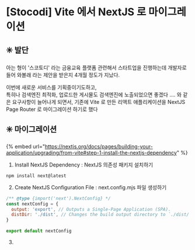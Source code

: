 # \[Stocodi] Vite 에서 NextJS 로 마이그레이션

## ✳️ 발단

아는 형이 '스코토디' 라는 금융교육 플랫폼 관련해서 스타트업을 진행하는데 개발자로 들어 와볼래 라는 제안을 받은지 4개월 정도가 지났다.

이번에 새로운 서비스를 기획중이기도하고, \
특히나 검색엔진 최적화, 업로드한 게시물도 검색엔진에 노출되었으면 좋겠다 .... 와 같은 요구사항이 늘어나게 되면서, 기존에 Vite 로 만든 리액트 애플리케이션을 NextJS Page Router 로 마이그레이션 하기로 했다



## ✳️ 마이그레이션

{% embed url="https://nextjs.org/docs/pages/building-your-application/upgrading/from-vite#step-1-install-the-nextjs-dependency" %}

1. Install NextJS Dependency : NextJS 의존성 패키지 설치하기

```
npm install next@latest
```

2. Create NextJS Configuration File : next.config.mjs 파일 생성하기

```javascript
/** @type {import('next').NextConfig} */
const nextConfig = {
  output: 'export', // Outputs a Single-Page Application (SPA).
  distDir: './dist', // Changes the build output directory to `./dist/`.
}
 
export default nextConfig
```

3.
